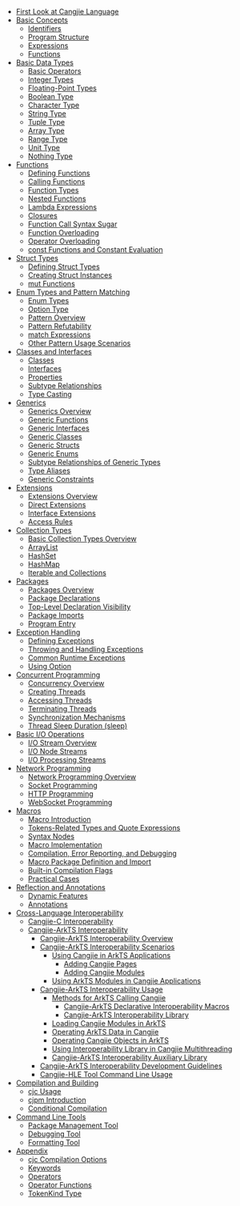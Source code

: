- [First Look at Cangjie Language](source_en/first_understanding/basic.md)
- [Basic Concepts]()
    - [Identifiers](source_en/basic_programming_concepts/identifier.md)
    - [Program Structure](source_en/basic_programming_concepts/program_structure.md)
    - [Expressions](source_en/basic_programming_concepts/expression.md)
    - [Functions](source_en/basic_programming_concepts/function.md)
- [Basic Data Types]()
    - [Basic Operators](source_en/basic_data_type/basic_operators.md)
    - [Integer Types](source_en/basic_data_type/integer.md)
    - [Floating-Point Types](source_en/basic_data_type/float.md)
    - [Boolean Type](source_en/basic_data_type/bool.md)
    - [Character Type](source_en/basic_data_type/characters.md)
    - [String Type](source_en/basic_data_type/strings.md)
    - [Tuple Type](source_en/basic_data_type/tuple.md)
    - [Array Type](source_en/basic_data_type/array.md)
    - [Range Type](source_en/basic_data_type/range.md)
    - [Unit Type](source_en/basic_data_type/unit.md)
    - [Nothing Type](source_en/basic_data_type/nothing.md)
- [Functions]()
    - [Defining Functions](source_en/function/define_functions.md)
    - [Calling Functions](source_en/function/call_functions.md)
    - [Function Types](source_en/function/first_class_citizen.md)
    - [Nested Functions](source_en/function/nested_functions.md)
    - [Lambda Expressions](source_en/function/lambda.md)
    - [Closures](source_en/function/closure.md)
    - [Function Call Syntax Sugar](source_en/function/function_call_desugar.md)
    - [Function Overloading](source_en/function/function_overloading.md)
    - [Operator Overloading](source_en/function/operator_overloading.md)
    - [const Functions and Constant Evaluation](source_en/function/const_func_and_eval.md)
- [Struct Types]()
    - [Defining Struct Types](source_en/struct/define_struct.md)
    - [Creating Struct Instances](source_en/struct/create_instance.md)
    - [mut Functions](source_en/struct/mut.md)
- [Enum Types and Pattern Matching]()
    - [Enum Types](source_en/enum_and_pattern_match/enum.md)
    - [Option Type](source_en/enum_and_pattern_match/option_type.md)
    - [Pattern Overview](source_en/enum_and_pattern_match/pattern_overview.md)
    - [Pattern Refutability](source_en/enum_and_pattern_match/pattern_refutability.md)
    - [match Expressions](source_en/enum_and_pattern_match/match.md)
    - [Other Pattern Usage Scenarios](source_en/enum_and_pattern_match/other.md)
- [Classes and Interfaces]()
    - [Classes](source_en/class_and_interface/class.md)
    - [Interfaces](source_en/class_and_interface/interface.md)
    - [Properties](source_en/class_and_interface/prop.md)
    - [Subtype Relationships](source_en/class_and_interface/subtype.md)
    - [Type Casting](source_en/class_and_interface/typecast.md)
- [Generics]()
    - [Generics Overview](source_en/generic/generic_overview.md)
    - [Generic Functions](source_en/generic/generic_function.md)
    - [Generic Interfaces](source_en/generic/generic_interface.md)
    - [Generic Classes](source_en/generic/generic_class.md)
    - [Generic Structs](source_en/generic/generic_struct.md)
    - [Generic Enums](source_en/generic/generic_enum.md)
    - [Subtype Relationships of Generic Types](source_en/generic/generic_subtype.md)
    - [Type Aliases](source_en/generic/typealias.md)
    - [Generic Constraints](source_en/generic/generic_constraint.md)
- [Extensions]()
    - [Extensions Overview](source_en/extension/extend_overview.md)
    - [Direct Extensions](source_en/extension/direct_extension.md)
    - [Interface Extensions](source_en/extension/interface_extension.md)
    - [Access Rules](source_en/extension/access_rules.md)
- [Collection Types]()
    - [Basic Collection Types Overview](source_en/collections/collection_overview.md)
    - [ArrayList](source_en/collections/collection_arraylist.md)
    - [HashSet](source_en/collections/collection_hashset.md)
    - [HashMap](source_en/collections/collection_hashmap.md)
    - [Iterable and Collections](source_en/collections/collection_iterable_collections.md)
- [Packages]()
    - [Packages Overview](source_en/package/package_overview.md)
    - [Package Declarations](source_en/package/package_name.md)
    - [Top-Level Declaration Visibility](source_en/package/toplevel_access.md)
    - [Package Imports](source_en/package/import.md)
    - [Program Entry](source_en/package/entry.md)
- [Exception Handling]()
    - [Defining Exceptions](source_en/error_handle/exception_overview.md)
    - [Throwing and Handling Exceptions](source_en/error_handle/handle.md)
    - [Common Runtime Exceptions](source_en/error_handle/common_runtime_exceptions.md)
    - [Using Option](source_en/error_handle/use_option.md)
- [Concurrent Programming]()
    - [Concurrency Overview](source_en/concurrency/concurrency_overview.md)
    - [Creating Threads](source_en/concurrency/create_thread.md)
    - [Accessing Threads](source_en/concurrency/use_thread.md)
    - [Terminating Threads](source_en/concurrency/terminal_thread.md)
    - [Synchronization Mechanisms](source_en/concurrency/sync.md)
    - [Thread Sleep Duration (sleep)](source_en/concurrency/sleep.md)
- [Basic I/O Operations]()
    - [I/O Stream Overview](source_en/Basic_IO/basic_IO_overview.md)
    - [I/O Node Streams](source_en/Basic_IO/basic_IO_source_stream.md)
    - [I/O Processing Streams](source_en/Basic_IO/basic_IO_process_stream.md)
- [Network Programming]()
    - [Network Programming Overview](source_en/Net/net_overview.md)
    - [Socket Programming](source_en/Net/net_socket.md)
    - [HTTP Programming](source_en/Net/net_http.md)
    - [WebSocket Programming](source_en/Net/net_websocket.md)
- [Macros]()
    - [Macro Introduction](source_en/Macro/macro_introduction.md)
    - [Tokens-Related Types and Quote Expressions](source_en/Macro/Tokens_types_and_quote_expressions.md)
    - [Syntax Nodes](source_en/Macro/syntax_node.md)
    - [Macro Implementation](source_en/Macro/implementation_of_macros_ohos.md)
    - [Compilation, Error Reporting, and Debugging](source_en/Macro/compiling_error_reporting_and_debugging_ohos.md)
    - [Macro Package Definition and Import](source_en/Macro/defining_and_importing_macro_package.md)
    - [Built-in Compilation Flags](source_en/Macro/builtin_compilation_flags.md)
    - [Practical Cases](source_en/Macro/practical_case.md)
- [Reflection and Annotations]()
    - [Dynamic Features](source_en/reflect_and_annotation/dynamic_feature.md)
    - [Annotations](source_en/reflect_and_annotation/anno.md)
- [Cross-Language Interoperability]()
    - [Cangjie-C Interoperability](source_en/FFI/cangjie-c.md)
    - [Cangjie-ArkTS Interoperability]()
        - [Cangjie-ArkTS Interoperability Overview](source_en/FFI/cangjie-arkts/cangjie_arkts_overview.md)
        - [Cangjie-ArkTS Interoperability Scenarios](source_en/FFI/cangjie-arkts/interoperability_senario.md)
            - [Using Cangjie in ArkTS Applications](source_en/FFI/cangjie-arkts/using_cangjie.md)
                - [Adding Cangjie Pages](source_en/FFI/cangjie-arkts/add_cangjie_page.md)
                - [Adding Cangjie Modules](source_en/FFI/cangjie-arkts/add_cangjie_module.md)
            - [Using ArkTS Modules in Cangjie Applications](source_en/FFI/cangjie-arkts/using_arkts_module.md)
        - [Cangjie-ArkTS Interoperability Usage]()
            - [Methods for ArkTS Calling Cangjie](source_en/FFI/cangjie-arkts/method_of_ArkTS_calling_cangjie.md)
                - [Cangjie-ArkTS Declarative Interoperability Macros](source_en/FFI/cangjie-arkts/interoperability_macro.md)
                - [Cangjie-ArkTS Interoperability Library](source_en/FFI/cangjie-arkts/interoperability_lib.md)
            - [Loading Cangjie Modules in ArkTS](source_en/FFI/cangjie-arkts/arkts_import_cangjie.md)
            - [Operating ArkTS Data in Cangjie](source_en/FFI/cangjie-arkts/operating_ArkTS_data.md)
            - [Operating Cangjie Objects in ArkTS](source_en/FFI/cangjie-arkts/operating_cangjie_objects.md)
            - [Using Interoperability Library in Cangjie Multithreading](source_en/FFI/cangjie-arkts/using_interoperability_lib_multithread.md)
            - [Cangjie-ArkTS Interoperability Auxiliary Library](source_en/FFI/cangjie-arkts/auxiliary_lib.md)
        - [Cangjie-ArkTS Interoperability Development Guidelines](source_en/FFI/cangjie-arkts/interop_guidelines.md)
        - [Cangjie-HLE Tool Command Line Usage](source_en/FFI/cangjie-arkts/HLE_usage.md)
- [Compilation and Building]()
    - [cjc Usage](source_en/compile_and_build/cjc_usage_OHOS.md)
    - [cjpm Introduction](source_en/compile_and_build/cjpm_usage_OHOS.md)
    - [Conditional Compilation](source_en/compile_and_build/conditional_compilation.md)
- [Command Line Tools](source_en/cmd_tools/command_line_overview.md)
    - [Package Management Tool](source_en/cmd_tools/cjpm_manual.md)
    - [Debugging Tool](source_en/cmd_tools/cjdb_manual.md)
    - [Formatting Tool](source_en/cmd_tools/cjfmt_manual.md)
- [Appendix]()
    - [cjc Compilation Options](source_en/Appendix/compile_options_OHOS.md)
    - [Keywords](source_en/Appendix/keyword.md)
    - [Operators](source_en/Appendix/operator.md)
    - [Operator Functions](source_en/Appendix/operator_function.md)
    - [TokenKind Type](source_en/Appendix/tokenkind_type.md)
